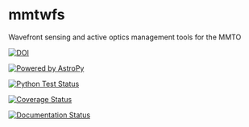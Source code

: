 # mmtwfs
Wavefront sensing and active optics management tools for the MMTO

[![DOI](https://zenodo.org/badge/79272723.svg)](https://zenodo.org/badge/latestdoi/79272723)

[![Powered by AstroPy](http://img.shields.io/badge/powered%20by-AstroPy-orange.svg?style=flat)](http://www.astropy.org)

[![Python Test Status](https://github.com/MMTObservatory/mmtwfs/workflows/Python%20Tests/badge.svg)](https://github.com/MMTObservatory/mmtwfs/actions)

[![Coverage Status](https://codecov.io/gh/MMTObservatory/mmtwfs/branch/master/graph/badge.svg)](https://codecov.io/gh/MMTObservatory/mmtwfs)

[![Documentation Status](https://readthedocs.org/projects/mmtwfs/badge/?version=latest)](http://mmtwfs.readthedocs.io/en/latest/?badge=latest)
